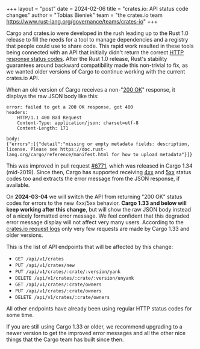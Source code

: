 +++
layout = "post"
date = 2024-02-06
title = "crates.io: API status code changes"
author = "Tobias Bieniek"
team = "the crates.io team <https://www.rust-lang.org/governance/teams/crates-io>"
+++

Cargo and crates.io were developed in the rush leading up to the Rust 1.0 release to fill the needs for a tool to manage dependencies and a registry that people could use to share code. This rapid work resulted in these tools being connected with an API that initially didn't return the correct [HTTP response status codes](https://developer.mozilla.org/en-US/docs/Web/HTTP/Status). After the Rust 1.0 release, Rust's stability guarantees around backward compatibility made this non-trivial to fix, as we wanted older versions of Cargo to continue working with the current crates.io API.

When an old version of Cargo receives a non-"[200 OK](https://developer.mozilla.org/en-US/docs/Web/HTTP/Status/200)" response, it displays the raw JSON body like this:

```
error: failed to get a 200 OK response, got 400
headers:
    HTTP/1.1 400 Bad Request
    Content-Type: application/json; charset=utf-8
    Content-Length: 171

body:
{"errors":[{"detail":"missing or empty metadata fields: description, license. Please see https://doc.rust-lang.org/cargo/reference/manifest.html for how to upload metadata"}]}
```

This was improved in pull request [#6771](https://github.com/rust-lang/cargo/pull/6771), which was released in Cargo 1.34 (mid-2019). Since then, Cargo has supported receiving [4xx](https://developer.mozilla.org/en-US/docs/Web/HTTP/Status#client_error_responses) and [5xx](https://developer.mozilla.org/en-US/docs/Web/HTTP/Status#server_error_responses) status codes too and extracts the error message from the JSON response, if available.

On **2024-03-04** we will switch the API from returning "200 OK" status codes for errors to the new 4xx/5xx behavior. **Cargo 1.33 and below will keep working after this change**, but will show the raw JSON body instead of a nicely formatted error message. We feel confident that this degraded error message display will not affect very many users. According to the [crates.io request logs](https://p.datadoghq.com/sb/3a172e20-e9e1-11ed-80e3-da7ad0900002-973f4c1011257befa8598303217bfe3a) only very few requests are made by Cargo 1.33 and older versions.

This is the list of API endpoints that will be affected by this change:

- `GET /api/v1/crates`
- `PUT /api/v1/crates/new`
- `PUT /api/v1/crates/:crate/:version/yank`
- `DELETE /api/v1/crates/:crate/:version/unyank`
- `GET /api/v1/crates/:crate/owners`
- `PUT /api/v1/crates/:crate/owners`
- `DELETE /api/v1/crates/:crate/owners`

All other endpoints have already been using regular HTTP status codes for some time.

If you are still using Cargo 1.33 or older, we recommend upgrading to a newer version to get the improved error messages and all the other nice things that the Cargo team has built since then.
